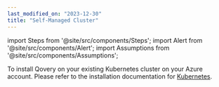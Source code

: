 ```yaml
---
last_modified_on: "2023-12-30"
title: "Self-Managed Cluster"
---
```


import Steps from '@site/src/components/Steps';
import Alert from '@site/src/components/Alert';
import Assumptions from '@site/src/components/Assumptions';

To install Qovery on your existing Kubernetes cluster on your Azure account. Please refer to the installation documentation for [Kubernetes][docs.getting-started.install-qovery.kubernetes.quickstart].


[docs.getting-started.install-qovery.kubernetes.quickstart]: /docs/getting-started/install-qovery/kubernetes/quickstart/
